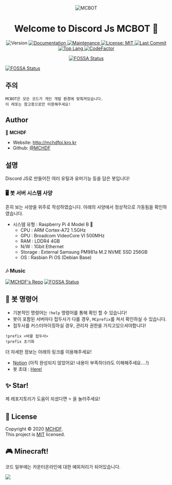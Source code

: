 <p align="center">
    <img alt="MCBOT" src="./imgs/MCBOT.PNG">
</p>
<h1 align="center">Welcome to Discord Js MCBOT 👋</h1>
<p align="center">
  <img alt="Version" src="https://img.shields.io/badge/version-1.0.0-ff69b4?style=for-the-badge&logo=appveyor.svg" />
  <a href="https://github.com/MCHDF/MCBOT#readme" target="_blank">
    <img alt="Documentation" src="https://img.shields.io/badge/documentation-no-red?style=for-the-badge&logo=appveyor.svg" />
  </a>
  <a href="https://github.com/MCHDF/MCBOT/graphs/commit-activity" target="_blank">
    <img alt="Maintenance" src="https://img.shields.io/badge/Maintained%3F-yes-green?style=for-the-badge&logo=appveyor.svg" />
  </a>
  <a href="https://github.com/MCHDF/MCBOT/blob/master/LICENSE" target="_blank">
    <img alt="License: MIT" src="https://img.shields.io/github/license/MCHDF/MCBOT?style=for-the-badge&logo=appveyor.svg" />
  </a>
  <a href="https://img.shields.io/github/last-commit/MCHDF/MCBOT?style=flat-square" target="_blank">
    <img alt="Last Commit" src="https://img.shields.io/github/last-commit/MCHDF/MCBOT?style=for-the-badge&logo=appveyor.svg">
  </a>
    <a href="https://img.shields.io/github/languages/top/MCHDF/MCBOT?color=yellow&style=flat-square" target="_blank">
    <img alt="Top Lang" src="https://img.shields.io/github/languages/top/MCHDF/MCBOT?color=yellow&style=for-the-badge&logo=appveyor.svg">
  </a>
  <a href="https://img.shields.io/codefactor/grade/github/MCHDF/MCBOT?style=for-the-badge" target="_blank">
    <img alt="CodeFactor" src="https://img.shields.io/codefactor/grade/github/MCHDF/MCBOT?style=for-the-badge&logo=appveyor.svg">
  </a>
</p>
<center>

[![FOSSA Status](https://app.fossa.com/api/projects/git%2Bgithub.com%2FMCHDF%2FMCBOT.svg?type=small)](https://app.fossa.com/projects/git%2Bgithub.com%2FMCHDF%2FMCBOT?ref=badge_small)

</center>


[![FOSSA Status](https://app.fossa.com/api/projects/git%2Bgithub.com%2FMCHDF%2FMCBOT.svg?type=large)](https://app.fossa.com/projects/git%2Bgithub.com%2FMCHDF%2FMCBOT?ref=badge_large)

## 주의

```
MCBOT은 모든 코드가 개인 개발 환경에 맞춰져있습니다.
이 레포는 참고용으로만 이용해주세요!
```

## Author

👤 **MCHDF**

* Website: http://mchdfpi.kro.kr
* Github: [@MCHDF](https://github.com/MCHDF)

## 설명
Discord JS로 만들어진 여러 유틸과 유머기능 등을 담은 봇입니다!

### 🖥 봇 서버 시스템 사양
흔히 보는 사양을 위주로 작성하였습니다. 
아래의 사양에서 정상적으로 가동됨을 확인하였습니다.

- 시스템 유형 : Raspberry Pi 4 Model B 🍓
  * CPU : ARM Cortex-A72 1.5GHz
  * GPU : Broadcom VideoCore VI 500MHz
  * RAM : LDDR4 4GB
  * N/W : 1Gbit Ethernet
  * Storage : External Samsung PM981a M.2 NVME SSD 256GB
  * OS : Rasbian Pi OS (Debian Base)

### 🎶 Music
[![MCHDF's Repo](https://github-readme-stats.vercel.app/api/pin?username=MCHDF&repo=MCMusic&title_color=fff&icon_color=f9f9f9&text_color=9f9f9f&bg_color=151515)](https://github.com/MCHDF/MCMusic)[![FOSSA Status](https://app.fossa.com/api/projects/git%2Bgithub.com%2FMCHDF%2FMCBOT.svg?type=shield)](https://app.fossa.com/projects/git%2Bgithub.com%2FMCHDF%2FMCBOT?ref=badge_shield)


## 📜 봇 명령어

- 기본적인 명령어는 ``!help`` 명령어를 통해 확인 할 수 있습니다!
- 봇이 포함된 서버마다 접두사가 다를 경우, ``MCprefix``를 쳐서 확인하실 수 있습니다.
- 접두사를 커스터마이징하실 경우, 관리자 권한을 가지고있으셔야합니다!
```
!prefix <바꿀 접두사>
!prefix 초기화
```
더 자세한 정보는 아래의 링크를 이용해주세요!
- [Notion](https://www.notion.so/MCBOT-4105c7e176a1424fbd1398fea7d084e8) (아직 완성되지 않았어요! 내용이 부족하더라도 이해해주세요....!)
- 봇 초대 : [Here!](https://discord.com/oauth2/authorize?client_id=789123205788074035&scope=bot)

## ✨ Star!

제 레포지토리가 도움이 되셨다면 ⭐️ 을 눌러주세요!

## 📝 License

Copyright © 2020 [MCHDF](https://github.com/MCHDF).<br />
This project is [MIT](https://github.com/MCHDF/MCBOT/blob/master/LICENSE) licensed.

## 🎮 Minecraft!

코드 일부에는 카운터온라인에 대한 예외처리가 되어있습니다.<br />

<a href="https://minelist.kr/servers/8223"><img src="https://minelist.kr/servers/8223/banner/modern.png" /></a>
